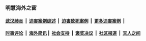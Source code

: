 
### 明慧海外之窗

####  [武汉肺炎](indexes/365.md?t=04131001) &nbsp;|&nbsp;  [迫害案例综述](indexes/328.md?t=04131001) &nbsp;|&nbsp; [迫害致死案例](indexes/277.md?t=04131001)  &nbsp;|&nbsp; [更多迫害案例](indexes/81.md?t=04131001)  &nbsp;|&nbsp; 
####  [时事评论](indexes/19.md?t=04131001) &nbsp;|&nbsp; [海外简讯](indexes/245.md?t=04131001)&nbsp;|&nbsp;  [社会支持](indexes/140.md?t=04131001) &nbsp;|&nbsp; [褒奖决议](indexes/282.md?t=04131001) &nbsp;|&nbsp; [社区报道](indexes/91.md?t=04131001)  &nbsp;|&nbsp; [天人之间](indexes/78.md?t=04131001) 

